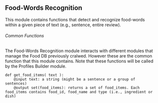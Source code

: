 <h2>Food-Words Recognition</h2>

This module contains functions that detect and recognize food-words within a given piece of text (e.g., sentence, entire review). 


<h6>Common Functions</h6>
The Food-Words Recognition module interacts with different modules that manage the Food DB previously cralwed. However these are the common function that this module contains. Note that these functions will be called by the Profiles Builder module.

```
def get_food_items( text ):
    @input text: a string (might be a sentence or a group of sentences)
    @output set(food_items): returns a set of food_items. Each food_items contains food_id, food_name and type (i.e., ingredient or dish)
```
